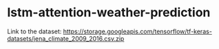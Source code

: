 # lstm-attention-weather-prediction

Link to the dataset: https://storage.googleapis.com/tensorflow/tf-keras-datasets/jena_climate_2009_2016.csv.zip
